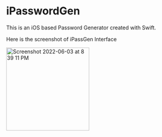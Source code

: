 # iPasswordGen
This is an iOS based Password Generator created with Swift.

Here is the screenshot of iPassGen Interface

<img width="222" alt="Screenshot 2022-06-03 at 8 39 11 PM" src="https://user-images.githubusercontent.com/84260232/171882750-795714ae-c1e9-4a17-8318-a549adcf922f.png">
